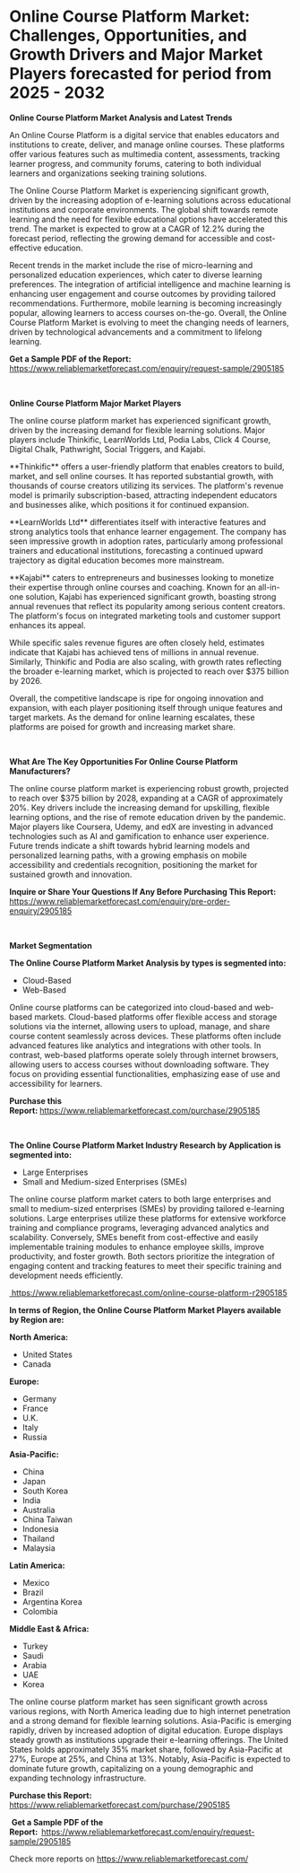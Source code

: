 <p><h1>Online Course Platform Market: Challenges, Opportunities, and Growth Drivers and Major Market Players forecasted for period from 2025 - 2032</h1></p><p><strong>Online Course Platform Market Analysis and Latest Trends</strong></p>
<p><p>An Online Course Platform is a digital service that enables educators and institutions to create, deliver, and manage online courses. These platforms offer various features such as multimedia content, assessments, tracking learner progress, and community forums, catering to both individual learners and organizations seeking training solutions.</p><p>The Online Course Platform Market is experiencing significant growth, driven by the increasing adoption of e-learning solutions across educational institutions and corporate environments. The global shift towards remote learning and the need for flexible educational options have accelerated this trend. The market is expected to grow at a CAGR of 12.2% during the forecast period, reflecting the growing demand for accessible and cost-effective education.</p><p>Recent trends in the market include the rise of micro-learning and personalized education experiences, which cater to diverse learning preferences. The integration of artificial intelligence and machine learning is enhancing user engagement and course outcomes by providing tailored recommendations. Furthermore, mobile learning is becoming increasingly popular, allowing learners to access courses on-the-go. Overall, the Online Course Platform Market is evolving to meet the changing needs of learners, driven by technological advancements and a commitment to lifelong learning.</p></p>
<p><strong>Get a Sample PDF of the Report:&nbsp;</strong> <a href="https://www.reliablemarketforecast.com/enquiry/request-sample/2905185?utm_campaign=2413&utm_medium=2&utm_source=Github&utm_content=ia&utm_term=12032025&utm_id=online-course-platform">https://www.reliablemarketforecast.com/enquiry/request-sample/2905185</a></p>
<p>&nbsp;</p>
<p><strong>Online Course Platform Major Market Players</strong></p>
<p><p>The online course platform market has experienced significant growth, driven by the increasing demand for flexible learning solutions. Major players include Thinkific, LearnWorlds Ltd, Podia Labs, Click 4 Course, Digital Chalk, Pathwright, Social Triggers, and Kajabi.</p><p>**Thinkific** offers a user-friendly platform that enables creators to build, market, and sell online courses. It has reported substantial growth, with thousands of course creators utilizing its services. The platform's revenue model is primarily subscription-based, attracting independent educators and businesses alike, which positions it for continued expansion.</p><p>**LearnWorlds Ltd** differentiates itself with interactive features and strong analytics tools that enhance learner engagement. The company has seen impressive growth in adoption rates, particularly among professional trainers and educational institutions, forecasting a continued upward trajectory as digital education becomes more mainstream.</p><p>**Kajabi** caters to entrepreneurs and businesses looking to monetize their expertise through online courses and coaching. Known for an all-in-one solution, Kajabi has experienced significant growth, boasting strong annual revenues that reflect its popularity among serious content creators. The platform's focus on integrated marketing tools and customer support enhances its appeal.</p><p>While specific sales revenue figures are often closely held, estimates indicate that Kajabi has achieved tens of millions in annual revenue. Similarly, Thinkific and Podia are also scaling, with growth rates reflecting the broader e-learning market, which is projected to reach over $375 billion by 2026.</p><p>Overall, the competitive landscape is ripe for ongoing innovation and expansion, with each player positioning itself through unique features and target markets. As the demand for online learning escalates, these platforms are poised for growth and increasing market share.</p></p>
<p>&nbsp;</p>
<p><strong>What Are The Key Opportunities For Online Course Platform Manufacturers?</strong></p>
<p><p>The online course platform market is experiencing robust growth, projected to reach over $375 billion by 2028, expanding at a CAGR of approximately 20%. Key drivers include the increasing demand for upskilling, flexible learning options, and the rise of remote education driven by the pandemic. Major players like Coursera, Udemy, and edX are investing in advanced technologies such as AI and gamification to enhance user experience. Future trends indicate a shift towards hybrid learning models and personalized learning paths, with a growing emphasis on mobile accessibility and credentials recognition, positioning the market for sustained growth and innovation.</p></p>
<p><strong>Inquire or Share Your Questions If Any Before Purchasing This Report:</strong> <a href="https://www.reliablemarketforecast.com/enquiry/pre-order-enquiry/2905185?utm_campaign=2413&utm_medium=2&utm_source=Github&utm_content=ia&utm_term=12032025&utm_id=online-course-platform">https://www.reliablemarketforecast.com/enquiry/pre-order-enquiry/2905185</a></p>
<p>&nbsp;</p>
<p><strong>Market Segmentation</strong></p>
<p><strong>The Online Course Platform Market Analysis by types is segmented into:</strong></p>
<p><ul><li>Cloud-Based</li><li>Web-Based</li></ul></p>
<p><p>Online course platforms can be categorized into cloud-based and web-based markets. Cloud-based platforms offer flexible access and storage solutions via the internet, allowing users to upload, manage, and share course content seamlessly across devices. These platforms often include advanced features like analytics and integrations with other tools. In contrast, web-based platforms operate solely through internet browsers, allowing users to access courses without downloading software. They focus on providing essential functionalities, emphasizing ease of use and accessibility for learners.</p></p>
<p><strong>Purchase this Report:&nbsp;</strong><a href="https://www.reliablemarketforecast.com/purchase/2905185?utm_campaign=2413&utm_medium=2&utm_source=Github&utm_content=ia&utm_term=12032025&utm_id=online-course-platform">https://www.reliablemarketforecast.com/purchase/2905185</a></p>
<p>&nbsp;</p>
<p><strong>The Online Course Platform Market Industry Research by Application is segmented into:</strong></p>
<p><ul><li>Large Enterprises</li><li>Small and Medium-sized Enterprises (SMEs)</li></ul></p>
<p><p>The online course platform market caters to both large enterprises and small to medium-sized enterprises (SMEs) by providing tailored e-learning solutions. Large enterprises utilize these platforms for extensive workforce training and compliance programs, leveraging advanced analytics and scalability. Conversely, SMEs benefit from cost-effective and easily implementable training modules to enhance employee skills, improve productivity, and foster growth. Both sectors prioritize the integration of engaging content and tracking features to meet their specific training and development needs efficiently.</p></p>
<p><a href="https://www.reliablemarketforecast.com/online-course-platform-r2905185?utm_campaign=2413&utm_medium=2&utm_source=Github&utm_content=ia&utm_term=12032025&utm_id=online-course-platform">&nbsp;https://www.reliablemarketforecast.com/online-course-platform-r2905185</a></p>
<p><strong>In terms of Region, the Online Course Platform Market Players available by Region are:</strong></p>
<p>
    <p> <strong> North America: </strong>
        <ul>
            <li>United States</li>
            <li>Canada</li>
        </ul>
        </p> 
    <p> <strong> Europe: </strong>
        <ul>
            <li>Germany</li>
            <li>France</li>
            <li>U.K.</li>
            <li>Italy</li>
            <li>Russia</li>
        </ul>
        </p> 
    <p> <strong> Asia-Pacific: </strong>
        <ul>
            <li>China</li>
            <li>Japan</li>
            <li>South Korea</li>
            <li>India</li>
            <li>Australia</li>
            <li>China Taiwan</li>
            <li>Indonesia</li>
            <li>Thailand</li>
            <li>Malaysia</li>
        </ul>
        </p> 
    <p> <strong> Latin America: </strong>
        <ul>
            <li>Mexico</li>
            <li>Brazil</li>
            <li>Argentina Korea</li>
            <li>Colombia</li>
        </ul>
        </p> 
    <p> <strong> Middle East & Africa: </strong>
        <ul>
            <li>Turkey</li>
            <li>Saudi</li>
            <li>Arabia</li>
            <li>UAE</li>
            <li>Korea</li>
        </ul>
    </p>
    </p>
<p><p>The online course platform market has seen significant growth across various regions, with North America leading due to high internet penetration and a strong demand for flexible learning solutions. Asia-Pacific is emerging rapidly, driven by increased adoption of digital education. Europe displays steady growth as institutions upgrade their e-learning offerings. The United States holds approximately 35% market share, followed by Asia-Pacific at 27%, Europe at 25%, and China at 13%. Notably, Asia-Pacific is expected to dominate future growth, capitalizing on a young demographic and expanding technology infrastructure.</p></p>
<p><strong>Purchase this Report: </strong><a href="https://www.reliablemarketforecast.com/purchase/2905185?utm_campaign=2413&utm_medium=2&utm_source=Github&utm_content=ia&utm_term=12032025&utm_id=online-course-platform">https://www.reliablemarketforecast.com/purchase/2905185</a></p>
<p>&nbsp;<strong>Get a Sample PDF of the Report:&nbsp;&nbsp;</strong><a href="https://www.reliablemarketforecast.com/enquiry/request-sample/2905185?utm_campaign=2413&utm_medium=2&utm_source=Github&utm_content=ia&utm_term=12032025&utm_id=online-course-platform">https://www.reliablemarketforecast.com/enquiry/request-sample/2905185</a></p>
<p><strong></strong></p>
<p>Check more reports on <a href="https://www.reliablemarketforecast.com/?utm_campaign=2413&utm_medium=2&utm_source=Github&utm_content=ia&utm_term=12032025&utm_id=online-course-platform">https://www.reliablemarketforecast.com/</a></p>